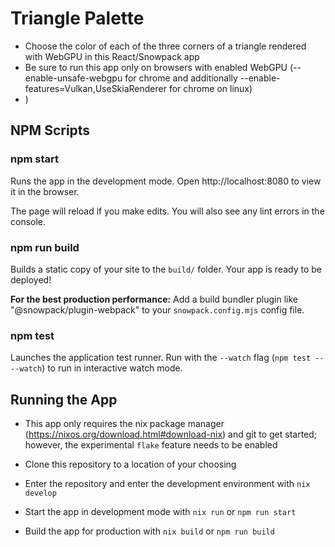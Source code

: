 # Triangle Palette

* Choose the color of each of the three corners of a triangle rendered with WebGPU in this React/Snowpack app
* Be sure to run this app only on browsers with enabled WebGPU (--enable-unsafe-webgpu for chrome and additionally --enable-features=Vulkan,UseSkiaRenderer for chrome on linux)
* )

## NPM Scripts

### npm start

Runs the app in the development mode.
Open http://localhost:8080 to view it in the browser.

The page will reload if you make edits.
You will also see any lint errors in the console.

### npm run build

Builds a static copy of your site to the `build/` folder.
Your app is ready to be deployed!

**For the best production performance:** Add a build bundler plugin like "@snowpack/plugin-webpack" to your `snowpack.config.mjs` config file.

### npm test

Launches the application test runner.
Run with the `--watch` flag (`npm test -- --watch`) to run in interactive watch mode.

## Running the App

* This app only requires the nix package manager (https://nixos.org/download.html#download-nix) and git to get started; however, the experimental `flake` feature needs to be enabled

* Clone this repository to a location of your choosing
* Enter the repository and enter the development environment with `nix develop`
* Start the app in development mode with `nix run` or `npm run start`
* Build the app for production with `nix build` or `npm run build`
